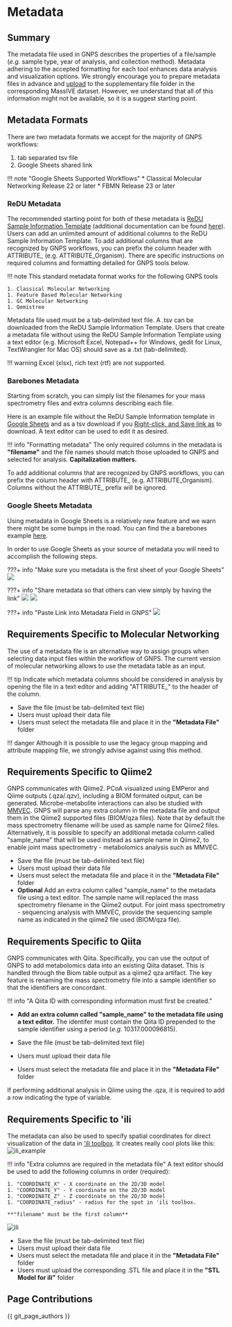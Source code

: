 # Metadata

## Summary

The metadata file used in GNPS describes the properties of a file/sample (*e.g.* sample type, year of analysis, and collection method). Metadata adhering to the accepted formatting for each tool enhances data analysis and visualization options. We strongly encourage you to prepare metadata files in advance and [upload](https://mwang87.github.io/ReDU-MS2-Documentation/HowtoContribute/) to the supplementary file folder in the corresponding MassIVE dataset. However, we understand that all of this information might not be available, so it is a suggest starting point. 

## Metadata Formats

There are two metadata formats we accept for the majority of GNPS workflows:

1. tab separated tsv file
1. Google Sheets shared link

!!! note "Google Sheets Supported Workflows"
    * Classical Molecular Networking Release 22 or later
    * FBMN Release 23 or later

### ReDU Metadata

The recommended starting point for both of these metadata is  [ReDU Sample Information Template](https://docs.google.com/spreadsheets/d/1v71bnUd8fiXX51zuZIUAvYETWmpwFQj-M3mu4CNsHBU/edit?usp=sharing) (additional documentation can be found [here](https://mwang87.github.io/ReDU-MS2-Documentation/HowtoContribute/)). Users can add an unlimited amount of additional columns to the ReDU Sample Information Template. To add additional columns that are recognized by GNPS workflows, you can prefix the column header with ATTRIBUTE_ (e.g. ATTRIBUTE_Organism). There are specific instructions on required columns and formatting detailed for GNPS tools below.

!!! note
    This standard metadata format works for the following GNPS tools
    
    1. Classical Molecular Networking
    1. Feature Based Molecular Networking
    1. GC Molecular Networking
    1. Qemistree

Metadata file used must be a tab-delimited text file. A .tsv can be downloaded from the ReDU Sample Information Template. Users that create a metadata file without using the ReDU Sample Information Template using a text editor (e.g. Microsoft Excel, Notepad++ for Windows, gedit for Linux, TextWrangler for Mac OS) should save as a .txt (tab-delimited). 

!!! warning
    Excel (xlsx), rich text (rtf) are not supported.

### Barebones Metadata

Starting from scratch, you can simply list the filenames for your mass spectrometry files and extra columns describing each file. 

Here is an example file without the ReDU Sample Information template in [Google Sheets](https://docs.google.com/spreadsheets/d/1pSrqOdmMVBhVGpxIZeglToxihymTuaR4_sqTbLBlgOA/edit?usp=sharing) and as a tsv download if you [Right-click, and Save link as](https://raw.githubusercontent.com/DorresteinLaboratory/GNPS-Trinity/master/GNPS-Trinity_template_files/metadata_GNPS_AMG_demo.txt) to download. A text editor can be used to edit it as desired. 

!!! info "Formatting metadata"
    The only required columns in the metadata is **"filename"** and the file names should match those uploaded to GNPS and selected for analysis. 		**Capitalization matters.**

To add additional columns that are recognized by GNPS workflows, you can prefix the column header with ATTRIBUTE_ (e.g. ATTRIBUTE_Organism). Columns without the ATTRIBUTE_ prefix will be ignored. 

### Google Sheets Metadata

Using metadata in Google Sheets is a relatively new feature and we warn there might be some bumps in the road. You can find the a barebones example [here](https://docs.google.com/spreadsheets/d/1WGAs9YkZMO2C-iNh3N7QwvJI21Ogz9Zb8dNj8-eQRqg/edit?ouid=112039669197743156595&usp=sheets_home&ths=true). 

In order to use Google Sheets as your source of metadata you will need to accomplish the following steps. 

???+ info "Make sure you metadata is the first sheet of your Google Sheets"
    ![](img/metadata/sheets1.png)
    
???+ info "Share metadata so that others can view simply by having the link"
    ![](img/metadata/share1.png)
    ![](img/metadata/share2.png)

???+ info "Paste Link into Metadata Field in GNPS"
    ![](img/metadata/paste1.png)


## Requirements Specific to Molecular Networking

The use of a metadata file is an alternative way to assign groups when selecting data input files within the workflow of GNPS. The current version of molecular networking allows to use the metadata table as an input. 

!!! tip
    Indicate which metadata columns should be considered in analysis by opening the file in a text editor and adding             "ATTRIBUTE_" to the header of the column.
* Save the file (must be tab-delimited text file)
* Users must upload their data file
* Users must select the metadata file and place it in the **"Metadata File"** folder

!!! danger
    Although it is possible to use the legacy group mapping and attribute mapping file, we strongly advise against using this method.

## Requirements Specific to Qiime2
GNPS communicates with Qiime2. PCoA visualized using EMPeror and Qiime outputs (.qza/.qzv), including a BIOM formated output, can be generated. Microbe-metabolite interactions can also be studied with [MMVEC](https://www.nature.com/articles/s41592-019-0616-3). GNPS will parse any extra column in the metadata file and output them in the Qiime2 supported files (BIOM/qza files). Note that by default the mass spectrometry filename will be used as sample name for Qiime2 files. Alternatively, it is possible to specify an additional metada column called "sample_name" that will be used instead as sample name in Qiime2, to enable joint mass spectrometry - metabolomics analysis such as MMVEC.

* Save the file (must be tab-delimited text file)
* Users must upload their data file
* Users must select the metadata file and place it in the **"Metadata File"** folder
* **Optional** Add an extra column called "sample_name" to the metadata file using a text editor. The sample name will replaced the mass spectrometry filename in the Qiime2 output. For joint mass spectrometry - sequencing analysis with MMVEC, provide the sequencing sample name as indicated in the qiime2 file used (BIOM/qza file).

## Requirements Specific to Qiita
GNPS communicates with Qiita. Specifically, you can use the output of GNPS to add metabolomics data into an existing Qiita dataset. This is handled through the Biom table output as a qiime2 qza artifact. The key feature is renaming the mass spectrometry file into a sample identifier so that the identifiers are concordant. 

!!! info "A Qiita ID with corresponding information must first be created."

* **Add an extra column called "sample_name" to the metadata file using a text editor.** The identifer must contain the Qiita ID prepended to the sample identifier using a period (*e.g.* 10317.000096815).

* Save the file (must be tab-delimited text file)
* Users must upload their data file
* Users must select the metadata file and place it in the **"Metadata File"** folder

If performing additional analysis in Qiime using the .qza, it is required to add a row indicating the type of variable.

## Requirements Specific to 'ili
The metadata can also be used to specify spatial coordinates for direct visualization of the data in ['ili toolbox](https://ili.embl.de/). It creates really cool plots like this:
![ili_example](img/networking/ili_example.png)

!!! info "Extra columns are required in the metadata file" 
    A text editor should be used to add the following columns in order (required):

    1. "COORDINATE_X" - X coordinate on the 2D/3D model
    1. "COORDINATE_Y" - Y coordinate on the 2D/3D model
    1. "COORDINATE_Z" - Z coordinate on the 2D/3D model
    1. "COORDINATE_radius" - radius for the spot in 'ili toolbox.
    
    **"filename" must be the first column**
    
![ili](img/networking/ili-table.png)

* Save the file (must be tab-delimited text file)
* Users must upload their data file
* Users must select the metadata file and place it in the **"Metadata File"** folder
* Users must upload the corresponding .STL file and place it in the **"STL Model for ili"** folder

## Page Contributions

{{ git_page_authors }}

